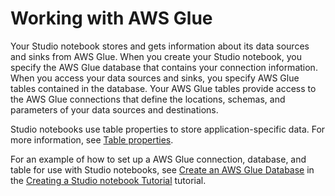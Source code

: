 # Working with AWS Glue<a name="how-zeppelin-glue"></a>

Your Studio notebook stores and gets information about its data sources and sinks from AWS Glue\. When you create your Studio notebook, you specify the AWS Glue database that contains your connection information\. When you access your data sources and sinks, you specify AWS Glue tables contained in the database\. Your AWS Glue tables provide access to the AWS Glue connections that define the locations, schemas, and parameters of your data sources and destinations\.

Studio notebooks use table properties to store application\-specific data\. For more information, see [Table properties](how-zeppelin-glue-properties.md)\.

For an example of how to set up a AWS Glue connection, database, and table for use with Studio notebooks, see [Create an AWS Glue Database](example-notebook.md#example-notebook-glue) in the [Creating a Studio notebook Tutorial](example-notebook.md) tutorial\.